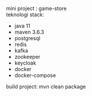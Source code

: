 mini project : game-store <br/>
teknologi stack: <br/>
- java 11
- maven 3.6.3
- postgresql
- redis
- kafka
- zookeeper
- keycloak
- docker
- docker-compose

build project:
mvn clean package
